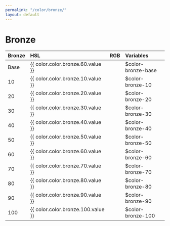 ```yaml
---
permalink: "/color/bronze/"
layout: default
---
```


# Bronze

<div class="container">
  <div class="background-bronze-10 midt-color"></div>
  <div class="background-bronze-20 midt-color"></div>
  <div class="background-bronze-30 midt-color"></div>
  <div class="background-bronze-40 midt-color"></div>
  <div class="background-bronze-50 midt-color"></div>
  <div class="background-bronze-60 midt-color"></div>
  <div class="background-bronze-70 midt-color"></div>
  <div class="background-bronze-80 midt-color"></div>
  <div class="background-bronze-90 midt-color"></div>
  <div class="background-bronze-100 midt-color"></div>
</div>

| Bronze | HSL | RGB | Variables |
| :--- | :--- | :--- | :--- |
| <span class="row-title background-bronze-base">Base</span> | {{ color.color.bronze.60.value }} | | $color-bronze-base |
| <span class="row-title background-bronze-10">10</span> | {{ color.color.bronze.10.value }} | | $color-bronze-10 |
| <span class="row-title background-bronze-20">20</span> | {{ color.color.bronze.20.value }} | | $color-bronze-20 |
| <span class="row-title background-bronze-30">30</span> | {{ color.color.bronze.30.value }} | | $color-bronze-30 |
| <span class="row-title background-bronze-40">40</span> | {{ color.color.bronze.40.value }} | | $color-bronze-40 |
| <span class="row-title background-bronze-50">50</span> | {{ color.color.bronze.50.value }} | | $color-bronze-50 |
| <span class="row-title background-bronze-60">60</span> | {{ color.color.bronze.60.value }} | | $color-bronze-60 |
| <span class="row-title background-bronze-70 color-white-base">70</span> | {{ color.color.bronze.70.value }} | | $color-bronze-70 |
| <span class="row-title background-bronze-80 color-white-base">80</span> | {{ color.color.bronze.80.value }} | | $color-bronze-80 |
| <span class="row-title background-bronze-90 color-white-base">90</span> | {{ color.color.bronze.90.value }} | | $color-bronze-90 |
| <span class="row-title background-bronze-100 color-white-base">100</span> | {{ color.color.bronze.100.value }} | | $color-bronze-100 |

